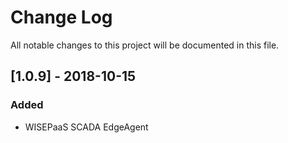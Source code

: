 # Change Log
All notable changes to this project will be documented in this file.

## [1.0.9] - 2018-10-15
### Added
- WISEPaaS SCADA EdgeAgent